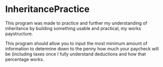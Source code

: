 # InheritancePractice

This program was made to practice and further my understanding of inheritance by building something usable and practical, my works paystructure. 

This program should allow you to input the most minimum amount of information to determine down to the penny how much your paycheck will be (including taxes once I 
fully understand deductions and how that percentage works.
